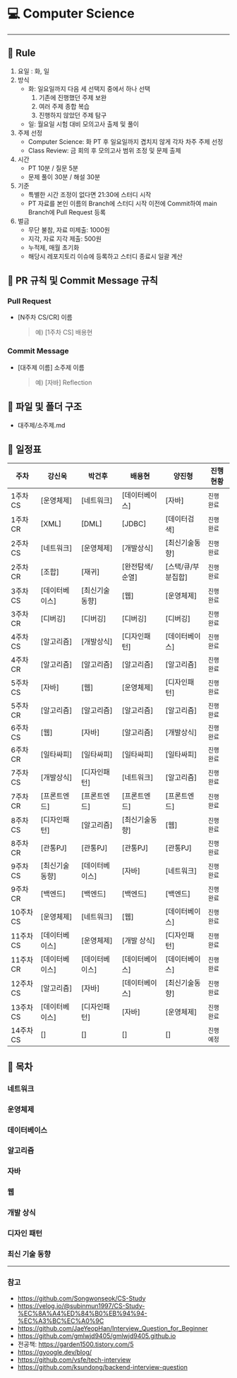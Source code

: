 # :computer: Computer Science

---

## :loudspeaker: Rule

1. 요일 : 화, 일
2. 방식
   - 화: 일요일까지 다음 세 선택지 중에서 하나 선택
     1. 기존에 진행했던 주제 보완
     2. 여러 주제 종합 복습
     3. 진행하지 않았던 주제 탐구
   - 일: 월요일 시험 대비 모의고사 출제 및 풀이
3. 주제 선정
   - Computer Science: 화 PT 후 일요일까지 겹치지 않게 각자 차주 주제 선정
   - Class Review: 금 회의 후 모의고사 범위 조정 및 문제 출제
4. 시간
   - PT 10분 / 질문 5분
   - 문제 풀이 30분 / 해설 30분
5. 기준
   - 특별한 시간 조정이 없다면 21:30에 스터디 시작
   - PT 자료를 본인 이름의 Branch에 스터디 시작 이전에 Commit하여 main Branch에 Pull Request 등록
6. 벌금
   - 무단 불참, 자료 미제출: 1000원
   - 지각, 자료 지각 제출: 500원
   - 누적제, 매월 초기화
   - 해당시 레포지토리 이슈에 등록하고 스터디 종료시 일괄 계산

## :loudspeaker: PR 규칙 및 Commit Message 규칙

### Pull Request

- [N주차 CS/CR] 이름
  > 예) [1주차 CS] 배용현

### Commit Message

- [대주제 이름] 소주제 이름
  > 예) [자바] Reflection

## :loudspeaker: 파일 및 폴더 구조

- 대주제/소주제.md

## :loudspeaker: 일정표

| **주차**  | **강신욱**     | **박건후**     | **배용현**      | **양진형**         | **진행 현황** |
|---------| -------------- | -------------- | --------------- | ------------------ |-----------|
| 1주차 CS  | [운영체제]     | [네트워크]     | [데이터베이스]  | [자바]             | `진행 완료`   |
| 1주차 CR  | [XML]          | [DML]          | [JDBC]          | [데이터검색]       | `진행 완료`   |
| 2주차 CS  | [네트워크]     | [운영체제]     | [개발상식]      | [최신기술동향]     | `진행 완료`   |
| 2주차 CR  | [조합]         | [재귀]         | [완전탐색/순열] | [스택/큐/부분집합] | `진행 완료`   |
| 3주차 CS  | [데이터베이스] | [최신기술동향] | [웹]            | [운영체제]         | `진행 완료`   |
| 3주차 CR  | [디버깅]       | [디버깅]       | [디버깅]        | [디버깅]           | `진행 완료`   |
| 4주차 CS  | [알고리즘]     | [개발상식]     | [디자인패턴]    | [데이터베이스]     | `진행 완료`   |
| 4주차 CR  | [알고리즘]     | [알고리즘]     | [알고리즘]      | [알고리즘]         | `진행 완료`   |
| 5주차 CS  | [자바]         | [웹]           | [운영체제]      | [디자인패턴]       | `진행 완료`   |
| 5주차 CR  | [알고리즘]     | [알고리즘]     | [알고리즘]      | [알고리즘]         | `진행 완료`   |
| 6주차 CS  | [웹]           | [자바]         | [알고리즘]      | [개발상식]         | `진행 완료`   |
| 6주차 CR  | [일타싸피]     | [일타싸피]     | [일타싸피]      | [일타싸피]         | `진행 완료`   |
| 7주차 CS  | [개발상식]     | [디자인패턴]   | [네트워크]      | [알고리즘]         | `진행 완료`   |
| 7주차 CR  | [프론트엔드]   | [프론트엔드]   | [프론트엔드]    | [프론트엔드]       | `진행 완료`   |
| 8주차 CS  | [디자인패턴]   | [알고리즘]     | [최신기술동향]  | [웹]               | `진행 완료`   |
| 8주차 CR  | [관통PJ]       | [관통PJ]       | [관통PJ]        | [관통PJ]           | `진행 완료`   |
| 9주차 CS  | [최신기술동향] | [데이터베이스] | [자바]          | [네트워크]         | `진행 완료`   |
| 9주차 CR  | [백엔드]       | [백엔드]       | [백엔드]        | [백엔드]           | `진행 완료`   |
| 10주차 CS | [운영체제]     | [네트워크]     | [웹]            | [데이터베이스]     | `진행 완료`   |
| 11주차 CS | [데이터베이스] | [운영체제]     | [개발 상식]     | [디자인패턴]       | `진행 완료`   |
| 11주차 CR | [데이터베이스] | [데이터베이스] | [데이터베이스]  | [데이터베이스]     | `진행 완료`   |
| 12주차 CS | [알고리즘]     | [자바]         | [데이터베이스]  | [최신기술동향]     | `진행 완료`   |
| 13주차 CS | [데이터베이스] | [디자인패턴]   | [자바]          | [운영체제]         | `진행 완료`   |
| 14주차 CS | [] | []   | []          | []         | `진행 예정`   |

## :loudspeaker: 목차

### 네트워크

### 운영체제

### 데이터베이스

### 알고리즘

### 자바

### 웹

### 개발 상식

### 디자인 패턴

### 최신 기술 동향

---

### 참고

- https://github.com/Songwonseok/CS-Study
- https://velog.io/@subinmun1997/CS-Study-%EC%8A%A4%ED%84%B0%EB%94%94-%EC%A3%BC%EC%A0%9C
- https://github.com/JaeYeopHan/Interview_Question_for_Beginner
- https://github.com/gmlwjd9405/gmlwjd9405.github.io
- 전공책: https://garden1500.tistory.com/5
- https://gyoogle.dev/blog/
- https://github.com/vsfe/tech-interview
- https://github.com/ksundong/backend-interview-question
